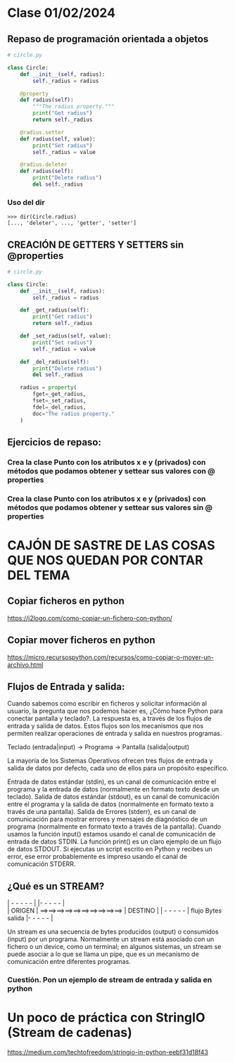 # Clase 01/02/2024

## Repaso de programación orientada a objetos

``` python
# circle.py

class Circle:
    def __init__(self, radius):
        self._radius = radius

    @property
    def radius(self):
        """The radius property."""
        print("Get radius")
        return self._radius

    @radius.setter
    def radius(self, value):
        print("Set radius")
        self._radius = value

    @radius.deleter
    def radius(self):
        print("Delete radius")
        del self._radius
```

### Uso del dir
 ```
>>> dir(Circle.radius)
[..., 'deleter', ..., 'getter', 'setter']
 ```

## CREACIÓN DE GETTERS Y SETTERS sin @properties
``` python
# circle.py

class Circle:
    def __init__(self, radius):
        self._radius = radius

    def _get_radius(self):
        print("Get radius")
        return self._radius

    def _set_radius(self, value):
        print("Set radius")
        self._radius = value

    def _del_radius(self):
        print("Delete radius")
        del self._radius

    radius = property(
        fget=_get_radius,
        fset=_set_radius,
        fdel=_del_radius,
        doc="The radius property."
    )
```

## Ejercicios de repaso:
### Crea la clase Punto con los atributos x e y (privados) con métodos que podamos obtener y settear sus valores con @ properties
### Crea la clase Punto con los atributos x e y (privados) con métodos que podamos obtener y settear sus valores sin @ properties

# CAJÓN DE SASTRE DE LAS COSAS QUE NOS QUEDAN POR CONTAR DEL TEMA

## Copiar ficheros en python
https://j2logo.com/como-copiar-un-fichero-con-python/

## Copiar mover ficheros en python
https://micro.recursospython.com/recursos/como-copiar-o-mover-un-archivo.html

## Flujos de Entrada y salida:

Cuando sabemos como escribir en ficheros y solicitar información al usuario, la pregunta que nos podemos hacer es, ¿Cómo hace Python para conectar pantalla y teclado?. La respuesta es, a través de los flujos de entrada y salida de datos. Estos flujos son los mecanismos que nos permiten realizar operaciones de entrada y salida en nuestros programas.

Teclado (entrada|input) → Programa → Pantalla (salida|output)

La mayoría de los Sistemas Operativos ofrecen tres flujos de entrada y salida de datos por defecto, cada uno de ellos para un propósito específico.

Entrada de datos estándar (stdin), es un canal de comunicación entre el programa y la entrada de datos (normalmente en formato texto desde un teclado).
Salida de datos estándar (stdout), es un canal de comunicación entre el programa y la salida de datos (normalmente en formato texto a través de una pantalla).
Salida de Errores (stderr), es un canal de comunicación para mostrar errores y mensajes de diagnóstico de un programa (normalmente en formato texto a través de la pantalla).
Cuando usamos la función input() estamos usando el canal de comunicación de entrada de datos STDIN. La función print() es un claro ejemplo de un flujo de datos STDOUT. Si ejecutas un script escrito en Python y recibes un error, ese error probablemente es impreso usando el canal de comunicación STDERR.

## ¿Qué es un STREAM?

| - - - - - |                                |- - - - - |  
|  ORIGEN   | ==>==>==>==>==>==>==>==>==>==> | DESTINO  | 
| - - - - - |        flujo Bytes salida      |- - - - - |   

Un stream es una secuencia de bytes producidos (output) o consumidos (input) por un programa. 
Normalmente un stream está asociado con un fichero o un device, como un terminal; 
en algunos sistemas, un stream se puede asociar a lo que se llama un pipe, que es un mecanismo de comunicación entre diferentes programas.

### Cuestión. Pon un ejemplo de stream de entrada y salida en python


# Un poco de práctica con StringIO (Stream de cadenas)
https://medium.com/techtofreedom/stringio-in-python-eebf31d18f43
